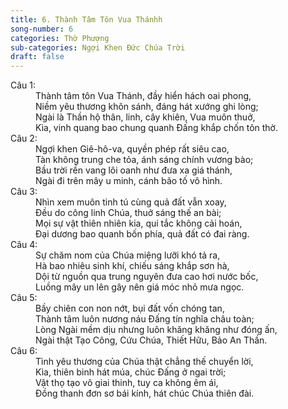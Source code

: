 ```yaml
---
title: 6. Thành Tâm Tôn Vua Thánhh
song-number: 6
categories: Thờ Phượng
sub-categories: Ngợi Khen Đức Chúa Trời
draft: false
---
```

<dl><dt>Câu 1:</dt><dd data-verse="1">Thành tâm tôn Vua Thánh, đầy hiển hách oai phong, <br/>Niềm yêu thương khôn sánh, đáng hát xướng ghi lòng; <br/>Ngài là Thần hộ thân, linh, cây khiên, Vua muôn thuở, <br/>Kìa, vinh quang bao chung quanh Đấng khắp chốn tôn thờ. </dd><dt>Câu 2:</dt><dd data-verse="2">Ngợi khen Giê-hô-va, quyền phép rất siêu cao, <br/>Tàn không trung che tỏa, ánh sáng chính vương bào; <br/>Bầu trời rền vang lôi oanh như đưa xa giá thánh, <br/>Ngài đi trên mây u minh, cánh bão tố vô hình. </dd><dt>Câu 3:</dt><dd data-verse="3">Nhìn xem muôn tinh tú cùng quả đất vẫn xoay, <br/>Đều do công linh Chúa, thuở sáng thế an bài; <br/>Mọi sự vật thiên nhiên kia, qui tắc không cải hoán, <br/>Đại dương bao quanh bốn phía, quả đất có đai ràng. </dd><dt>Câu 4:</dt><dd data-verse="4">Sự chăm nom của Chúa miệng lưỡi khó tả ra, <br/>Hà bao nhiêu sinh khí, chiếu sáng khắp sơn hà, <br/>Dội từ nguồn qua trung nguyên đưa cao hơi nước bốc, <br/>Luồng mây un lên gây nên giá móc nhỏ mưa ngọc. </dd><dt>Câu 5:</dt><dd data-verse="5">Bầy chiên con non nớt, bụi đất vốn chóng tan, <br/>Thành tâm luôn nương náu Đấng tín nghĩa châu toàn; <br/>Lòng Ngài mềm dịu nhưng luôn khăng khăng như đóng ấn, <br/>Ngài thật Tạo Công, Cứu Chúa, Thiết Hữu, Bảo An Thần. </dd><dt>Câu 6:</dt><dd data-verse="6">Tình yêu thương của Chúa thật chẳng thế chuyển lời, <br/>Kìa, thiên binh hát múa, chúc Đấng ở ngai trời; <br/>Vật thọ tạo vô giai thinh, tuy ca không êm ái, <br/>Đồng thanh đơn sơ bái kính, hát chúc Chúa thiên đài. </dd></dl>